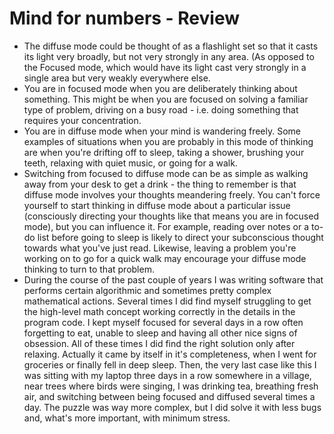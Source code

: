 # Mind for numbers - Review

* The diffuse mode could be thought of as a flashlight set so that it casts its light very broadly, but not very strongly in any area. (As opposed to the Focused mode, which would have its light cast very strongly in a single area but very weakly everywhere else.
* You are in focused mode when you are deliberately thinking about something. This might be when you are focused on solving a familiar type of problem, driving on a busy road - i.e. doing something that requires your concentration.
* You are in diffuse mode when your mind is wandering freely. Some examples of situations when you are probably in this mode of thinking are when you're drifting off to sleep, taking a shower, brushing your teeth, relaxing with quiet music, or going for a walk.
* Switching from focused to diffuse mode can be as simple as walking away from your desk to get a drink - the thing to remember is that diffuse mode involves your thoughts meandering freely. You can't force yourself to start thinking in diffuse mode about a particular issue (consciously directing your thoughts like that means you are in focused mode), but you can influence it. For example, reading over notes or a to-do list before going to sleep is likely to direct your subconscious thought towards what you've just read. Likewise, leaving a problem you're working on to go for a quick walk may encourage your diffuse mode thinking to turn to that problem.
* During the course of the past couple of years I was writing software that performs certain algorithmic and sometimes pretty complex mathematical actions. Several times I did find myself struggling to get the high-level math concept working correctly in the details in the program code. I kept myself focused for several days in a row often forgetting to eat, unable to sleep and having all other nice signs of obsession. All of these times I did find the right solution only after relaxing. Actually it came by itself in it's completeness, when I went for groceries or finally fell in deep sleep. Then, the very last case like this I was sitting with my laptop three days in a row somewhere in a village, near trees where birds were singing, I was drinking tea, breathing fresh air, and switching between being focused and diffused several times a day. The puzzle was way more complex, but I did solve it with less bugs and, what's more important, with minimum stress.

